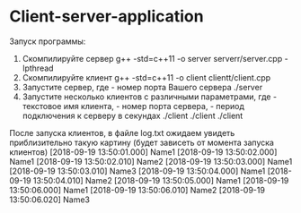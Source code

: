 # Client-server-application
Запуск программы:
1. Скомпилируйте сервер 
    g++ -std=c++11 -o server serverr/server.cpp -lpthread
2. Скомпилируйте клиент
    g++ -std=c++11 -o client clientt/client.cpp
3. Запустите сервер, где <port> - номер порта Вашего сервера
    ./server <port>
4. Запустите несколько клиентов с различными параметрами, где <name> - текстовое имя клиента, <port> - номер порта сервера, <period> - период подключения к серверу в секундах
    ./client <name> <port> <period>
    ./client <name> <port> <period>
    ./client <name> <port> <period>

После запуска клиентов, в файле log.txt ожидаем увидеть приблизительно такую картину (будет зависеть от момента запуска клиентов)
[2018-09-19 13:50:01.000] Name1
[2018-09-19 13:50:02.000] Name1
[2018-09-19 13:50:02.010] Name2
[2018-09-19 13:50:03.000] Name1
[2018-09-19 13:50:03.010] Name3
[2018-09-19 13:50:04.000] Name1
[2018-09-19 13:50:04.010] Name2
[2018-09-19 13:50:05.000] Name1
[2018-09-19 13:50:06.000] Name1
[2018-09-19 13:50:06.010] Name2
[2018-09-19 13:50:06.020] Name3
